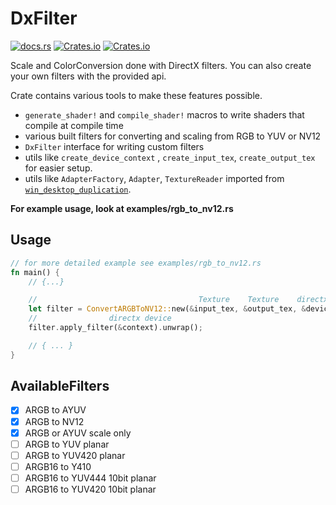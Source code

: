# DxFilter

[![docs.rs](https://img.shields.io/docsrs/dxfilter)](https://docs.rs/dxfilter)
[![Crates.io](https://img.shields.io/crates/v/dxfilter)](https://crates.io/crates/dxfilter)
[![Crates.io](https://img.shields.io/crates/l/dxfilter)](https://crates.io/crates/dxfilter)

Scale and ColorConversion done with DirectX filters. You can also create your
own filters with the provided api.

Crate contains various tools to make these features possible.

- `generate_shader!` and `compile_shader!` macros to write shaders that compile at compile time
- various built filters for converting and scaling from RGB to YUV or NV12
- `DxFilter` interface for writing custom filters
- utils like `create_device_context` , `create_input_tex`, `create_output_tex` for easier setup.
- utils like `AdapterFactory`, `Adapter`, `TextureReader` imported
  from [`win_desktop_duplication`](https://crates.io/crates/win_desktop_duplication).

__For example usage, look at examples/rgb_to_nv12.rs__

## Usage

```rust
// for more detailed example see examples/rgb_to_nv12.rs
fn main() {
    // {...}

    //                                    Texture    Texture    directx device
    let filter = ConvertARGBToNV12::new(&input_tex, &output_tex, &device).unwrap();
    //                directx device
    filter.apply_filter(&context).unwrap();

    // { ... }
}
```

## AvailableFilters

* [x] ARGB to AYUV
* [x] ARGB to NV12
* [x] ARGB or AYUV scale only
* [ ] ARGB to YUV planar
* [ ] ARGB to YUV420 planar
* [ ] ARGB16 to Y410
* [ ] ARGB16 to YUV444 10bit planar
* [ ] ARGB16 to YUV420 10bit planar